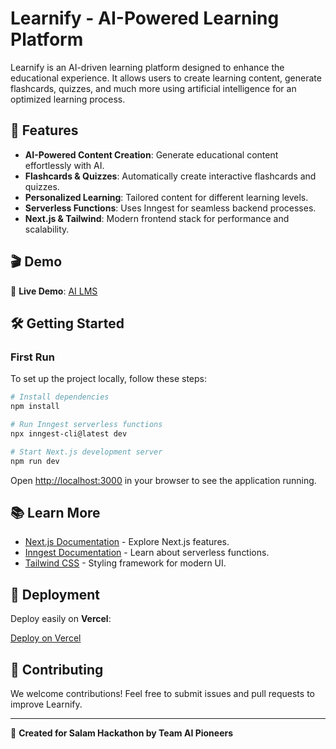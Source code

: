 # Learnify - AI-Powered Learning Platform

Learnify is an AI-driven learning platform designed to enhance the educational experience. It allows users to create learning content, generate flashcards, quizzes, and much more using artificial intelligence for an optimized learning process.

## 🚀 Features

- **AI-Powered Content Creation**: Generate educational content effortlessly with AI.
- **Flashcards & Quizzes**: Automatically create interactive flashcards and quizzes.
- **Personalized Learning**: Tailored content for different learning levels.
- **Serverless Functions**: Uses Inngest for seamless backend processes.
- **Next.js & Tailwind**: Modern frontend stack for performance and scalability.

## 🎬 Demo

🔗 **Live Demo**: [AI LMS ](https://ai-lms-salamhack.vercel.app/)

## 🛠️ Getting Started

### First Run

To set up the project locally, follow these steps:

```bash
# Install dependencies
npm install

# Run Inngest serverless functions
npx inngest-cli@latest dev

# Start Next.js development server
npm run dev
```

Open [http://localhost:3000](http://localhost:3000) in your browser to see the application running.

## 📚 Learn More

- [Next.js Documentation](https://nextjs.org/docs) - Explore Next.js features.
- [Inngest Documentation](https://www.inngest.com/docs) - Learn about serverless functions.
- [Tailwind CSS](https://tailwindcss.com/docs) - Styling framework for modern UI.

## 🚀 Deployment

Deploy easily on **Vercel**:

[Deploy on Vercel](https://vercel.com/new?utm_medium=default-template&filter=next.js&utm_source=create-next-app&utm_campaign=create-next-app-readme)

## 🤝 Contributing

We welcome contributions! Feel free to submit issues and pull requests to improve Learnify.

---

🚀 **Created for Salam Hackathon by Team AI Pioneers**
